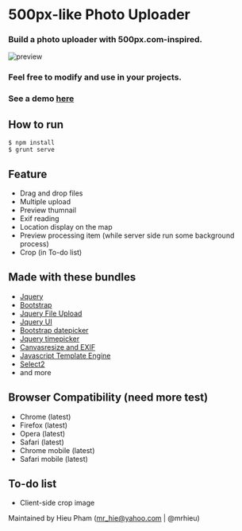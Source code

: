 # 500px-like Photo Uploader
### Build a photo uploader with 500px.com-inspired.
![preview](https://raw.github.com/mrhieu/500pxupload/b94f090ee11d6023d2eaae3fcd66f96bd696fad8/img/preview.jpg)
### Feel free to modify and use in your projects.
### See a demo [here](http://mrhieu.github.io/500pxupload/demo)

## How to run
```
$ npm install
$ grunt serve
```

## Feature
* Drag and drop files
* Multiple upload
* Preview thumnail
* Exif reading
* Location display on the map
* Preview processing item (while server side run some background process)
* Crop (in To-do list)

## Made with these bundles
* [Jquery](http://jquery.com)
* [Bootstrap](http://getbootstrap.com)
* [Jquery File Upload](https://github.com/blueimp/jQuery-File-Upload)
* [Jquery UI](http://codeorigin.jquery.com/ui/)
* [Bootstrap datepicker](http://eternicode.github.io/bootstrap-datepicker/)
* [Jquery timepicker](http://jonthornton.github.io/jquery-timepicker/)
* [Canvasresize and EXIF](https://github.com/gokercebeci/canvasResize)
* [Javascript Template Engine](https://github.com/blueimp/JavaScript-Templates)
* [Select2](http://ivaynberg.github.io/select2/)
* and more

## Browser Compatibility (need more test)
* Chrome (latest)
* Firefox (latest)
* Opera (latest)
* Safari (latest)
* Chrome mobile (latest)
* Safari mobile (latest)

## To-do list
* Client-side crop image

Maintained by Hieu Pham (mr_hie@yahoo.com | @mrhieu)